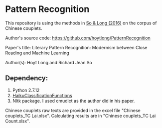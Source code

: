 # Pattern Recognition

This repository is using the methods in [So & Long (2016)](https://lucian.uchicago.edu/blogs/literarynetworks/files/2015/12/LONG_SO_CI.pdf) on the corpus of Chinese couplets. 

Author's source code: https://github.com/hoytlong/PatternRecognition

Paper's title: Literary Pattern Recognition: Modernism between Close Reading and Machine Learning

Author(s): Hoyt Long and Richard Jean So 

## Dependency:
1.  Python 2.7.12
2.  [HaikuClassificationFunctions](https://github.com/hoytlong/PatternRecognition/blob/master/HaikuClassificationFunctions.py)
3.  Nltk package. I used cmudict as the author did in his paper. 

Chinese couplets raw texts are provided in the excel file "Chinese couplets\_TC Lai.xlsx". Calculating results are in "Chinese couplets\_TC Lai Count.xlsx".
